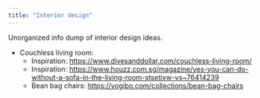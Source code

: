 ```yaml
---
title: "Interior design"
---
```


Unorganized info dump of interior design ideas.

- Couchless living room: 
    - Inspiration: https://www.divesanddollar.com/couchless-living-room/ 
    - Inspiration: https://www.houzz.com.sg/magazine/yes-you-can-do-without-a-sofa-in-the-living-room-stsetivw-vs~76414239
    - Bean bag chairs: https://yogibo.com/collections/bean-bag-chairs

